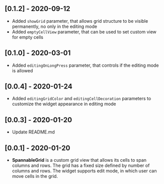 ## [0.1.2] - 2020-09-12

* Added `showGrid` parameter, that allows grid structure to be visible permanently, no only in the editing mode
* Added `emptyCellView` parameter, that can be used to set custom view for empty cells

## [0.1.0] - 2020-03-01

* Added `editingOnLongPress` parameter, that controls if the editing mode is allowed

## [0.0.4] - 2020-01-24

* Added `editingGridColor` and `editingCellDecoration` parameters to customize the widget appearance in editing mode

## [0.0.3] - 2020-01-20

* Update README.md 

## [0.0.1] - 2020-01-20

* **SpannableGrid** is a custom grid view that allows its cells to span 
columns and rows. The grid has a fixed size defined by number of columns 
and rows. The widget supports edit mode, in which user can move cells in 
the grid. 
